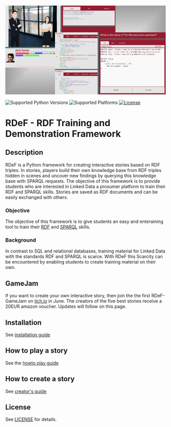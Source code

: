 
![Given Example](example.jpg)

![Supported Python Versions](https://img.shields.io/badge/python-3.9-blue.svg)
![Supported Platforms](https://img.shields.io/badge/platforms-Linux%2C%20Windows-blue.svg)
[![License](https://img.shields.io/badge/license-MIT-blue.svg)](LICENSE)

# RDeF - RDF Training and Demonstration Framework

## Description
RDeF is a Python framework for creating interactive stories based on RDF triples. In stories, players build their own knowledge base from RDF triples hidden in scenes and uncover new findings by querying this knowledge base with SPARQL requests. The objective of this framework is to provide students who are interested in Linked Data a prosumer platform to train their RDF and SPARQL skills. Stories are saved as RDF documents and can be easily exchanged with others.

### Objective
The objective of this framework is to give students an easy and enteraining tool to train their [RDF](https://www.w3.org/RDF/) and [SPARQL](https://www.w3.org/TR/sparql11-overview/) skills.

### Background
In contrast to SQL and relational databases, training material for Linked Data with the standards RDF and SPARQL is scarce. With RDeF this Scarcity can be encountered by enabling students to create training material on their own.

## GameJam
If you want to create your own interactive story, then join the the first RDeF-GameJam on [itch.io](https://itch.io/jams) in June. The creators of the five best stories receive a 20EUR amazon voucher. Updates will follow on this page.


## Installation
See [installation guide](docs/installation.md)


## How to play a story
See the [howto play guide](docs/playing.md)

## How to create a story
See [creator's guide](docs/creating_stories.md)


## License
See [LICENSE](LICENSE) for details.